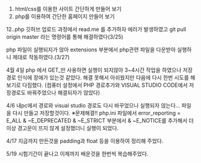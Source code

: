 1. html/css를 이용한 사이트 간단하게 만들어 보기
2. php를 이용하여 간단한 홈페이지 만들어 보기


12..php 깃허브 업로드 과정에서 read.me 를 추가하자 에러가 발생하였고 git pull origin master 라는 명령어를 통해 해결하였다(3/25)

php 파일이 실행되지가 않아 extensions 부분에서 php관련 파일을 다운받아 실행하니 제대로 작동하였다.(3/27)
 
4월 4일 php 에서 GET_만 사용하면 실행이 되지않아 3~4시간 작업을 하였으나 저장경로 인식에 장애가 있는것 같았다. 해결 못해서 아쉬웠지만 다음에 다시 한번 시도를 해보기로 다짐했다.
(컴퓨터 설정에서 PHP 경로추가와 VISUAL STUDIO CODE에서 저장경로도 바꿔주었으나 해결되자가 않았다)

4/6 내pc에서 경로와 visual studio 경로도 다시 바꾸었으나 실행되자 않는다... 파일을 다시 만들고 저장할것이다.
※문제해결!! php.ini 파일에서 error_reporting = E_ALL & ~E_DEPRECATED & ~E_STRICT 부분에서 & ~E_NOTICE를 추가해서 더이상 경고문이 뜨지 않게 설정했더니 실행이 되었다.

4/17 지금까지 만든것을 padding과 float 등을 이용하여 정리해 주었다.

5/19 시험기간이 끝나고 이제까지 배운것을 한번씩 복습해주었다.
